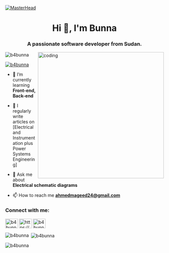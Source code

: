 [![MasterHead](https://www.leicesterwebsitedesign.com/site/assets/files/1071/bespoke_header_2x.jpg)](https://rishavchanda.io)
<h1 align="center">Hi 👋, I'm Bunna</h1>
<h3 align="center">A passionate software developer from Sudan.</h3>
<img align="right" alt="coding" width="400" src="https://media.tenor.com/zn8iyusePtgAAAAC/joy.gif">

<p align="left"> <img src="https://komarev.com/ghpvc/?username=b4bunna&label=Profile%20views&color=0e75b6&style=flat" alt="b4bunna" /> </p>

<p align="left"> <a href="https://twitter.com/b4bunna" target="blank"><img src="https://img.shields.io/twitter/follow/b4bunna?logo=twitter&style=for-the-badge" alt="b4bunna" /></a> </p>

- 🌱 I’m currently learning **Front-end, Back-end**

- 📝 I regularly write articles on [Electrical and Instrumentation plus Power Systems Engineering]

- 💬 Ask me about **Electrical schematic diagrams**

- 📫 How to reach me **ahmedmageed24@gmail.com**

<h3 align="left">Connect with me:</h3>
<p align="left">
<a href="https://twitter.com/b4bunna" target="blank"><img align="center" src="https://raw.githubusercontent.com/rahuldkjain/github-profile-readme-generator/master/src/images/icons/Social/twitter.svg" alt="b4bunna" height="30" width="40" /></a>
<a href="https://linkedin.com/in/https://www.linkedin.com/in/ahmed-abdul-mageed-85a09319b" target="blank"><img align="center" src="https://raw.githubusercontent.com/rahuldkjain/github-profile-readme-generator/master/src/images/icons/Social/linked-in-alt.svg" alt="https://www.linkedin.com/in/ahmed-abdul-mageed-85a09319b" height="30" width="40" /></a>
<a href="https://instagram.com/b4bunna" target="blank"><img align="center" src="https://raw.githubusercontent.com/rahuldkjain/github-profile-readme-generator/master/src/images/icons/Social/instagram.svg" alt="b4bunna" height="30" width="40" /></a>
</p>

<p><img align="left" src="https://github-readme-stats.vercel.app/api/top-langs?username=b4bunna&show_icons=true&locale=en&layout=compact" alt="b4bunna" /></p>

<p>&nbsp;<img align="center" src="https://github-readme-stats.vercel.app/api?username=b4bunna&show_icons=true&locale=en" alt="b4bunna" /></p>

<p><img align="center" src="https://github-readme-streak-stats.herokuapp.com/?user=b4bunna&" alt="b4bunna" /></p>
